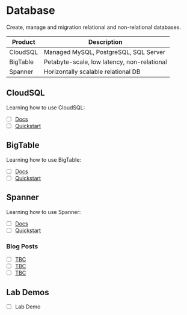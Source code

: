 # Database 

Create, manage and migration relational and non-relational databases.

| Product | Description |
|---------|-------------|
| CloudSQL | Managed MySQL, PostgreSQL, SQL Server |
| BigTable | Petabyte-scale, low latency, non-relational |
| Spanner| Horizontally scalable relational DB |

## CloudSQL 

Learning how to use CloudSQL:

- [ ] [Docs]()
- [ ] [Quickstart]()

## BigTable 

Learning how to use BigTable:

- [ ] [Docs]()
- [ ] [Quickstart]()

## Spanner 

Learning how to use Spanner:

- [ ] [Docs]()
- [ ] [Quickstart]()

### Blog Posts

- [ ] [TBC]()
- [ ] [TBC]()
- [ ] [TBC]()

## Lab Demos

- [ ] Lab Demo 

